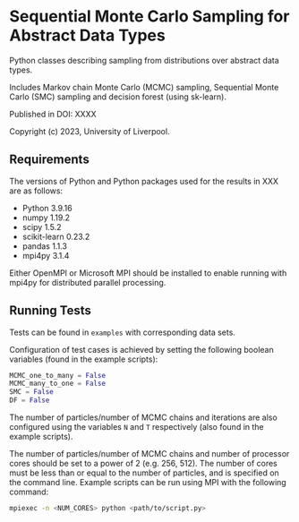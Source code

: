 # Sequential Monte Carlo Sampling for Abstract Data Types

Python classes describing sampling from distributions over
abstract data types.

Includes Markov chain Monte Carlo (MCMC) sampling, Sequential Monte Carlo (SMC)
sampling and decision forest (using sk-learn).

Published in DOI: XXXX

Copyright (c) 2023, University of Liverpool.

## Requirements

The versions of Python and Python packages used for the results in XXX
are as follows:
 - Python 3.9.16
 - numpy 1.19.2
 - scipy 1.5.2
 - scikit-learn 0.23.2
 - pandas 1.1.3
 - mpi4py 3.1.4

Either OpenMPI or Microsoft MPI should be installed to
enable running with mpi4py for distributed parallel processing.

## Running Tests

Tests can be found in `examples` with corresponding data sets.

Configuration of test cases is achieved by setting the following boolean
variables (found in the example scripts):
```python
MCMC_one_to_many = False
MCMC_many_to_one = False
SMC = False
DF = False
```

The number of particles/number of MCMC chains and iterations are also
configured using the variables `N` and `T` respectively (also found in the
example scripts).

The number of particles/number of MCMC chains and number of processor cores
should be set to a power of 2 (e.g. 256, 512). The number of cores must be
less than or equal to the number of particles, and is specified on the command
line. Example scripts can be run using MPI with the following command:
```bash
mpiexec -n <NUM_CORES> python <path/to/script.py>
```